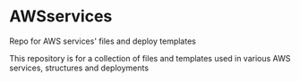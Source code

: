 # AWSservices
Repo for AWS services' files and deploy templates

This repository is for a collection of files and templates used in various AWS services, structures and deployments
